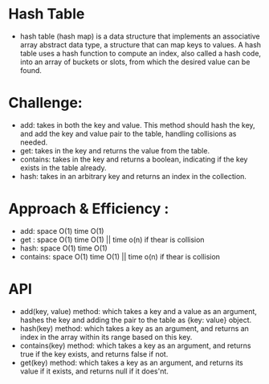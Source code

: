 # Hash Table
- hash table (hash map) is a data structure that implements an associative array abstract data type, a structure that can map keys to values. A hash table uses a hash function to compute an index, also called a hash code, into an array of buckets or slots, from which the desired value can be found.

# Challenge:
- add: takes in both the key and value. This method should hash the key, and add the key and value pair to the table, handling collisions as needed.
- get: takes in the key and returns the value from the table.
- contains: takes in the key and returns a boolean, indicating if the key exists in the table already.
- hash: takes in an arbitrary key and returns an index in the collection.

# Approach & Efficiency :
- add: 
 space O(1) time O(1)
- get :
space O(1) time O(1) || time o(n) if thear is collision
- hash:
 space O(1) time O(1) 
- contains: 
space O(1) time O(1) || time o(n) if thear is collision

# API

- add(key, value) method: which takes a key and a value as an argument, hashes the key and adding the pair to the table as {key: value} object.
- hash(key) method: which takes a key as an argument, and returns an index in the array within its range based on this key.
- contains(key) method: which takes a key as an argument, and returns true if the key exists, and returns false if not.
- get(key) method: which takes a key as an argument, and returns its value if it exists, and returns null if it does'nt.